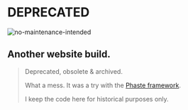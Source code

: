# DEPRECATED

![no-maintenance-intended](https://img.shields.io/maintenance/no/2012?style=plastic)

## Another website build.

> Deprecated, obsolete & archived.
> 
> What a mess. It was a try with the [Phaste framework](https://www.github.com/arglbr/Phaste).
> 
> I keep the code here for historical purposes only.
